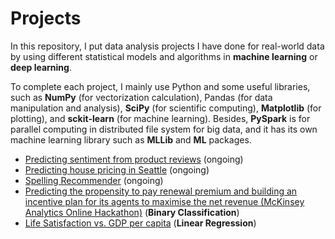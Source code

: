 # Projects

In this repository, I put data analysis projects I have done for real-world data by using different statistical models and algorithms in **machine learning** or **deep learning**. 

To complete each project, I mainly use Python and some useful libraries, such as **NumPy** (for vectorization calculation), Pandas (for data manipulation and analysis), **SciPy** (for scientific computing), **Matplotlib** (for plotting), and **sckit-learn** (for machine learning). Besides, **PySpark** is for parallel computing in distributed file system for big data, and it has its own machine learning library such as **MLLib** and **ML** packages. 


- [Predicting sentiment from product reviews](https://github.com/hsuanhao/Projects/tree/master/Predicting%20sentiment%20from%20product%20reviews) (ongoing)
- [Predicting house pricing in Seattle](https://github.com/hsuanhao/Projects/tree/master/Predicting%20house%20pricing%20in%20Seattle) (ongoing)
- [Spelling Recommender]() (ongoing)
- [Predicting the propensity to pay renewal premium and building an incentive plan for its agents to maximise the net revenue (McKinsey Analytics Online Hackathon)](https://github.com/hsuanhao/Projects/tree/master/Predicting%20sentiment%20from%20product%20reviews) (**Binary Classification**)
- [Life Satisfaction vs. GDP per capita](https://github.com/hsuanhao/Projects/blob/master/Life_satisfaction_vs_GDP/README.md) (**Linear Regression**)
